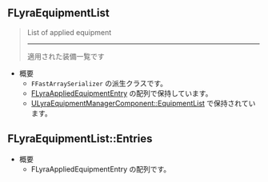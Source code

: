 ## FLyraEquipmentList

> List of applied equipment
> 
> ----
> 適用された装備一覧です

* 概要
	* `FFastArraySerializer` の派生クラスです。
	* [FLyraAppliedEquipmentEntry] の配列で保持しています。
	* [ULyraEquipmentManagerComponent::EquipmentList] で保持されています。

## FLyraEquipmentList::Entries

* 概要
	* FLyraAppliedEquipmentEntry の配列です。


<!--- ページ内のリンク --->

<!--- 自前の画像へのリンク --->

<!--- generated --->
[FLyraAppliedEquipmentEntry]: ../../Lyra/Equipment/FLyraAppliedEquipmentEntry.md#flyraappliedequipmententry
[ULyraEquipmentManagerComponent::EquipmentList]: ../../Lyra/Equipment/ULyraEquipmentManagerComponent.md#ulyraequipmentmanagercomponentequipmentlist
